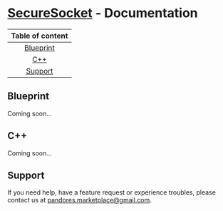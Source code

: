 # [SecureSocket](https://www.unrealengine.com/marketplace/en-US/product/securesocket) - Documentation
|Table of content|
|:---:|
|[Blueprint](#blueprint)|
|[C++](#c)|
|[Support](#support)|

## Blueprint
Coming soon...
## C++
Coming soon...
## Support
If you need help, have a feature request or experience troubles, please contact us at [pandores.marketplace@gmail.com](mailto:pandores.marketplace+SecureSocket@gmail.com?subject=Secure%20Socket%20-%20).
